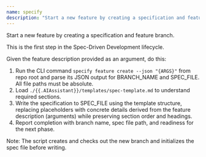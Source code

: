 ```yaml
---
name: specify
description: "Start a new feature by creating a specification and feature branch. This is the first step in the Spec-Driven Development lifecycle."
---
```


Start a new feature by creating a specification and feature branch.

This is the first step in the Spec-Driven Development lifecycle.

Given the feature description provided as an argument, do this:

1. Run the CLI command `specify feature create --json "{ARGS}"` from repo root and parse its JSON output for BRANCH_NAME and SPEC_FILE. All file paths must be absolute.
2. Load `./{{.AIAssistant}}/templates/spec-template.md` to understand required sections.
3. Write the specification to SPEC_FILE using the template structure, replacing placeholders with concrete details derived from the feature description (arguments) while preserving section order and headings.
4. Report completion with branch name, spec file path, and readiness for the next phase.

Note: The script creates and checks out the new branch and initializes the spec file before writing.

